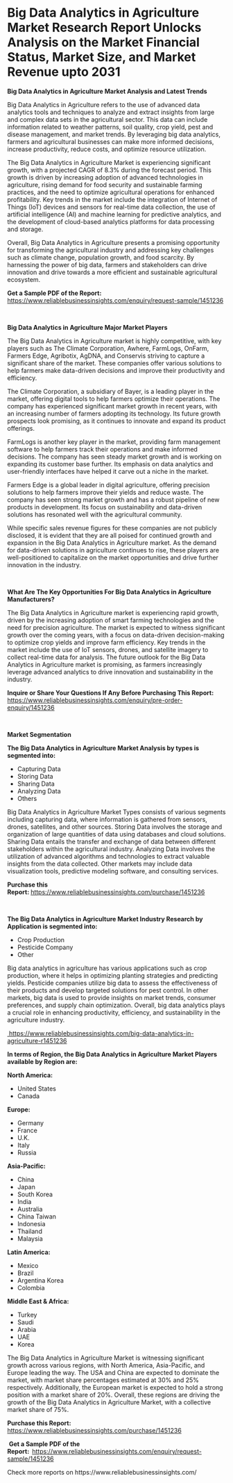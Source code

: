 <p><h1>Big Data Analytics in Agriculture Market Research Report Unlocks Analysis on the Market Financial Status, Market Size, and Market Revenue upto 2031</h1></p><p><strong>Big Data Analytics in Agriculture Market Analysis and Latest Trends</strong></p>
<p><p>Big Data Analytics in Agriculture refers to the use of advanced data analytics tools and techniques to analyze and extract insights from large and complex data sets in the agricultural sector. This data can include information related to weather patterns, soil quality, crop yield, pest and disease management, and market trends. By leveraging big data analytics, farmers and agricultural businesses can make more informed decisions, increase productivity, reduce costs, and optimize resource utilization.</p><p>The Big Data Analytics in Agriculture Market is experiencing significant growth, with a projected CAGR of 8.3% during the forecast period. This growth is driven by increasing adoption of advanced technologies in agriculture, rising demand for food security and sustainable farming practices, and the need to optimize agricultural operations for enhanced profitability. Key trends in the market include the integration of Internet of Things (IoT) devices and sensors for real-time data collection, the use of artificial intelligence (AI) and machine learning for predictive analytics, and the development of cloud-based analytics platforms for data processing and storage.</p><p>Overall, Big Data Analytics in Agriculture presents a promising opportunity for transforming the agricultural industry and addressing key challenges such as climate change, population growth, and food scarcity. By harnessing the power of big data, farmers and stakeholders can drive innovation and drive towards a more efficient and sustainable agricultural ecosystem.</p></p>
<p><strong>Get a Sample PDF of the Report:&nbsp;</strong> <a href="https://www.reliablebusinessinsights.com/enquiry/request-sample/1451236">https://www.reliablebusinessinsights.com/enquiry/request-sample/1451236</a></p>
<p>&nbsp;</p>
<p><strong>Big Data Analytics in Agriculture Major Market Players</strong></p>
<p><p>The Big Data Analytics in Agriculture market is highly competitive, with key players such as The Climate Corporation, Awhere, FarmLogs, OnFarm, Farmers Edge, Agribotix, AgDNA, and Conservis striving to capture a significant share of the market. These companies offer various solutions to help farmers make data-driven decisions and improve their productivity and efficiency.</p><p>The Climate Corporation, a subsidiary of Bayer, is a leading player in the market, offering digital tools to help farmers optimize their operations. The company has experienced significant market growth in recent years, with an increasing number of farmers adopting its technology. Its future growth prospects look promising, as it continues to innovate and expand its product offerings.</p><p>FarmLogs is another key player in the market, providing farm management software to help farmers track their operations and make informed decisions. The company has seen steady market growth and is working on expanding its customer base further. Its emphasis on data analytics and user-friendly interfaces have helped it carve out a niche in the market.</p><p>Farmers Edge is a global leader in digital agriculture, offering precision solutions to help farmers improve their yields and reduce waste. The company has seen strong market growth and has a robust pipeline of new products in development. Its focus on sustainability and data-driven solutions has resonated well with the agricultural community.</p><p>While specific sales revenue figures for these companies are not publicly disclosed, it is evident that they are all poised for continued growth and expansion in the Big Data Analytics in Agriculture market. As the demand for data-driven solutions in agriculture continues to rise, these players are well-positioned to capitalize on the market opportunities and drive further innovation in the industry.</p></p>
<p>&nbsp;</p>
<p><strong>What Are The Key Opportunities For Big Data Analytics in Agriculture Manufacturers?</strong></p>
<p><p>The Big Data Analytics in Agriculture market is experiencing rapid growth, driven by the increasing adoption of smart farming technologies and the need for precision agriculture. The market is expected to witness significant growth over the coming years, with a focus on data-driven decision-making to optimize crop yields and improve farm efficiency. Key trends in the market include the use of IoT sensors, drones, and satellite imagery to collect real-time data for analysis. The future outlook for the Big Data Analytics in Agriculture market is promising, as farmers increasingly leverage advanced analytics to drive innovation and sustainability in the industry.</p></p>
<p><strong>Inquire or Share Your Questions If Any Before Purchasing This Report:</strong> <a href="https://www.reliablebusinessinsights.com/enquiry/pre-order-enquiry/1451236">https://www.reliablebusinessinsights.com/enquiry/pre-order-enquiry/1451236</a></p>
<p>&nbsp;</p>
<p><strong>Market Segmentation</strong></p>
<p><strong>The Big Data Analytics in Agriculture Market Analysis by types is segmented into:</strong></p>
<p><ul><li>Capturing Data</li><li>Storing Data</li><li>Sharing Data</li><li>Analyzing Data</li><li>Others</li></ul></p>
<p><p>Big Data Analytics in Agriculture Market Types consists of various segments including capturing data, where information is gathered from sensors, drones, satellites, and other sources. Storing Data involves the storage and organization of large quantities of data using databases and cloud solutions. Sharing Data entails the transfer and exchange of data between different stakeholders within the agricultural industry. Analyzing Data involves the utilization of advanced algorithms and technologies to extract valuable insights from the data collected. Other markets may include data visualization tools, predictive modeling software, and consulting services.</p></p>
<p><strong>Purchase this Report:&nbsp;</strong><a href="https://www.reliablebusinessinsights.com/purchase/1451236">https://www.reliablebusinessinsights.com/purchase/1451236</a></p>
<p>&nbsp;</p>
<p><strong>The Big Data Analytics in Agriculture Market Industry Research by Application is segmented into:</strong></p>
<p><ul><li>Crop Production</li><li>Pesticide Company</li><li>Other</li></ul></p>
<p><p>Big data analytics in agriculture has various applications such as crop production, where it helps in optimizing planting strategies and predicting yields. Pesticide companies utilize big data to assess the effectiveness of their products and develop targeted solutions for pest control. In other markets, big data is used to provide insights on market trends, consumer preferences, and supply chain optimization. Overall, big data analytics plays a crucial role in enhancing productivity, efficiency, and sustainability in the agriculture industry.</p></p>
<p><a href="https://www.reliablebusinessinsights.com/big-data-analytics-in-agriculture-r1451236">&nbsp;https://www.reliablebusinessinsights.com/big-data-analytics-in-agriculture-r1451236</a></p>
<p><strong>In terms of Region, the Big Data Analytics in Agriculture Market Players available by Region are:</strong></p>
<p>
    <p> <strong> North America: </strong>
        <ul>
            <li>United States</li>
            <li>Canada</li>
        </ul>
        </p> 
    <p> <strong> Europe: </strong>
        <ul>
            <li>Germany</li>
            <li>France</li>
            <li>U.K.</li>
            <li>Italy</li>
            <li>Russia</li>
        </ul>
        </p> 
    <p> <strong> Asia-Pacific: </strong>
        <ul>
            <li>China</li>
            <li>Japan</li>
            <li>South Korea</li>
            <li>India</li>
            <li>Australia</li>
            <li>China Taiwan</li>
            <li>Indonesia</li>
            <li>Thailand</li>
            <li>Malaysia</li>
        </ul>
        </p> 
    <p> <strong> Latin America: </strong>
        <ul>
            <li>Mexico</li>
            <li>Brazil</li>
            <li>Argentina Korea</li>
            <li>Colombia</li>
        </ul>
        </p> 
    <p> <strong> Middle East & Africa: </strong>
        <ul>
            <li>Turkey</li>
            <li>Saudi</li>
            <li>Arabia</li>
            <li>UAE</li>
            <li>Korea</li>
        </ul>
    </p>
    </p>
<p><p>The Big Data Analytics in Agriculture Market is witnessing significant growth across various regions, with North America, Asia-Pacific, and Europe leading the way. The USA and China are expected to dominate the market, with market share percentages estimated at 30% and 25% respectively. Additionally, the European market is expected to hold a strong position with a market share of 20%. Overall, these regions are driving the growth of the Big Data Analytics in Agriculture Market, with a collective market share of 75%.</p></p>
<p><strong>Purchase this Report: </strong><a href="https://www.reliablebusinessinsights.com/purchase/1451236">https://www.reliablebusinessinsights.com/purchase/1451236</a></p>
<p>&nbsp;<strong>Get a Sample PDF of the Report:&nbsp;&nbsp;</strong><a href="https://www.reliablebusinessinsights.com/enquiry/request-sample/1451236">https://www.reliablebusinessinsights.com/enquiry/request-sample/1451236</a></p>
<p><strong></strong></p>
<p>Check more reports on https://www.reliablebusinessinsights.com/</p>